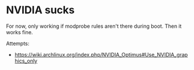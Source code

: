 # NVIDIA sucks

For now, only working if modprobe rules aren't there during boot. Then it works
fine.

Attempts:

- <https://wiki.archlinux.org/index.php/NVIDIA_Optimus#Use_NVIDIA_graphics_only>
